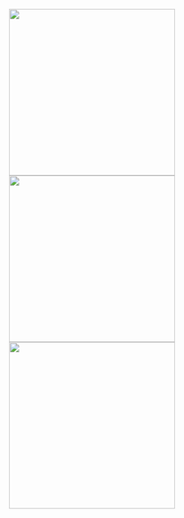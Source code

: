 <p align = "center">
  <img src = "https://github-readme-stats.vercel.app/api?username=syrkis&show_icons=true&theme=bear&hide_border=true" width = 300>
  <img src = "https://github-readme-streak-stats.herokuapp.com?user=syrkis&theme=bear&hide_border=true" width = 300>
  <img src="https://github-readme-stats.vercel.app/api/top-langs/?username=ridermansb&layout=compact&langs_count=8&theme=bear&hide_border=true" width=300/>
</p>
